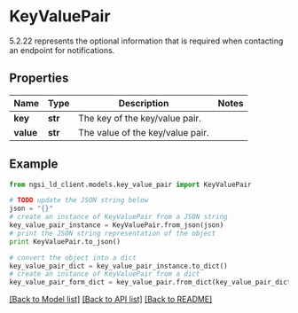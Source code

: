 # KeyValuePair

5.2.22 represents the optional information that is required when contacting an endpoint for notifications. 

## Properties

Name | Type | Description | Notes
------------ | ------------- | ------------- | -------------
**key** | **str** | The key of the key/value pair.  | 
**value** | **str** | The value of the key/value pair.  | 

## Example

```python
from ngsi_ld_client.models.key_value_pair import KeyValuePair

# TODO update the JSON string below
json = "{}"
# create an instance of KeyValuePair from a JSON string
key_value_pair_instance = KeyValuePair.from_json(json)
# print the JSON string representation of the object
print KeyValuePair.to_json()

# convert the object into a dict
key_value_pair_dict = key_value_pair_instance.to_dict()
# create an instance of KeyValuePair from a dict
key_value_pair_form_dict = key_value_pair.from_dict(key_value_pair_dict)
```
[[Back to Model list]](../README.md#documentation-for-models) [[Back to API list]](../README.md#documentation-for-api-endpoints) [[Back to README]](../README.md)


